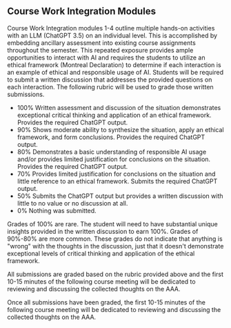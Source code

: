 ## Course Work Integration Modules
Course Work Integration modules 1-4 outline multiple hands-on activities with an LLM (ChatGPT 3.5) on an individual level.  This is accomplished by embedding ancillary assessment into existing course assignments throughout the semester.  This repeated exposure provides ample opportunities to interact with AI and requires the students to utilize an ethical framework (Montreal Declaration) to determine if each interaction is an example of ethical and responsible usage of AI.  Students will be required to submit a written discussion that addresses the provided questions on each interaction.  The following rubric will be used to grade those written submissions.

* 100%	Written assessment and discussion of the situation demonstrates exceptional critical thinking and application of an ethical framework. Provides the required ChatGPT output.
* 90%	Shows moderate ability to synthesize the situation, apply an ethical framework, and form conclusions.  Provides the required ChatGPT output.
* 80%	Demonstrates a basic understanding of responsible AI usage and/or provides limited justification for conclusions on the situation. Provides the required ChatGPT output.
* 70%	Provides limited justification for conclusions on the situation and little reference to an ethical framework. Submits the required ChatGPT output.
* 50%	Submits the ChatGPT output but provides a written discussion with little to no value or no discussion at all.
* 0%	Nothing was submitted.

Grades of 100% are rare.  The student will need to have substantial unique insights provided in the written discussion to earn 100%.  Grades of 90%-80% are more common.  These grades do not indicate that anything is "wrong" with the thoughts in the discussion, just that it doesn't demonstrate exceptional levels of critical thinking and application of the ethical framework.

All submissions are graded based on the rubric provided above and the first 10-15 minutes of the following course meeting will be dedicated to reviewing and discussing the collected thoughts on the AAA. 

Once all submissions have been graded, the first 10-15 minutes of the following course meeting will be dedicated to reviewing and discussing the collected thoughts on the AAA. 
